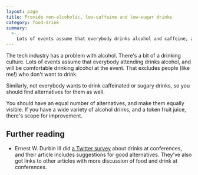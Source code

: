 ```yaml
---
layout: page
title: Provide non-alcoholic, low-caffeine and low-sugar drinks
category: food-drink
summary:
  >-
    Lots of events assume that everybody drinks alcohol and caffeine, and just has water and fruit juice for everybody else. More variety!
---
```


The tech industry has a problem with alcohol.
There's a bit of a drinking culture. Lots of events assume that everybody attending drinks alcohol, and will be comfortable drinking alcohol at the event.
That excludes people (like me!) who don't want to drink.

Similarly, not everybody wants to drink caffeinated or sugary drinks, so you should find alternatives for them as well.

You should have an equal number of alternatives, and make them equally visible. If you have a wide variety of alcohol drinks, and a token fruit juice, there's scope for improvement.

## Further reading

*   Ernest W. Durbin III did [a Twitter survey](https://ernest.ly/blog/conference-beverages.html) about drinks at conferences, and their article includes suggestions for good alternatives.
    They've also got links to other articles with more discussion of food and drink at conferences.